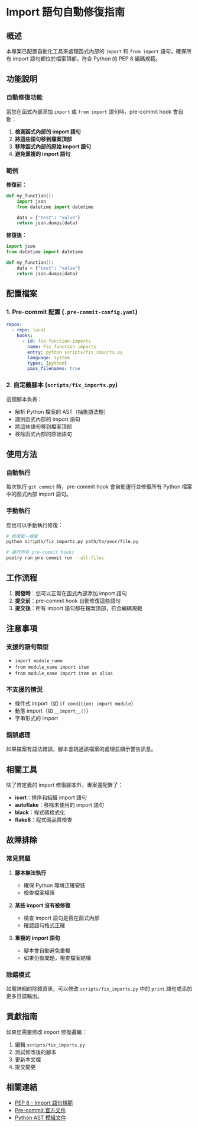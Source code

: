 # Import 語句自動修復指南

## 概述

本專案已配置自動化工具來處理函式內部的 `import` 和 `from import` 語句，確保所有 import 語句都位於檔案頂部，符合 Python 的 PEP 8 編碼規範。

## 功能說明

### 自動修復功能

當您在函式內部添加 `import` 或 `from import` 語句時，pre-commit hook 會自動：

1. **檢測函式內部的 import 語句**
2. **將這些語句移到檔案頂部**
3. **移除函式內部的原始 import 語句**
4. **避免重複的 import 語句**

### 範例

**修復前：**

```python
def my_function():
    import json
    from datetime import datetime

    data = {"test": "value"}
    return json.dumps(data)
```

**修復後：**

```python
import json
from datetime import datetime

def my_function():
    data = {"test": "value"}
    return json.dumps(data)
```

## 配置檔案

### 1. Pre-commit 配置 (`.pre-commit-config.yaml`)

```yaml
repos:
  - repo: local
    hooks:
      - id: fix-function-imports
        name: Fix function imports
        entry: python scripts/fix_imports.py
        language: system
        types: [python]
        pass_filenames: true
```

### 2. 自定義腳本 (`scripts/fix_imports.py`)

這個腳本負責：

- 解析 Python 檔案的 AST（抽象語法樹）
- 識別函式內部的 import 語句
- 將這些語句移到檔案頂部
- 移除函式內部的原始語句

## 使用方法

### 自動執行

每次執行 `git commit` 時，pre-commit hook 會自動運行並修復所有 Python 檔案中的函式內部 import 語句。

### 手動執行

您也可以手動執行修復：

```bash
# 修復單一檔案
python scripts/fix_imports.py path/to/your/file.py

# 運行所有 pre-commit hooks
poetry run pre-commit run --all-files
```

## 工作流程

1. **開發時**：您可以正常在函式內部添加 import 語句
2. **提交前**：pre-commit hook 自動修復這些語句
3. **提交後**：所有 import 語句都在檔案頂部，符合編碼規範

## 注意事項

### 支援的語句類型

- `import module_name`
- `from module_name import item`
- `from module_name import item as alias`

### 不支援的情況

- 條件式 import（如 `if condition: import module`）
- 動態 import（如 `__import__()`）
- 字串形式的 import

### 錯誤處理

如果檔案有語法錯誤，腳本會跳過該檔案的處理並顯示警告訊息。

## 相關工具

除了自定義的 import 修復腳本外，專案還配置了：

- **isort**：排序和組織 import 語句
- **autoflake**：移除未使用的 import 語句
- **black**：程式碼格式化
- **flake8**：程式碼品質檢查

## 故障排除

### 常見問題

1. **腳本無法執行**

   - 確保 Python 環境正確安裝
   - 檢查檔案權限

2. **某些 import 沒有被修復**

   - 檢查 import 語句是否在函式內部
   - 確認語句格式正確

3. **重複的 import 語句**
   - 腳本會自動避免重複
   - 如果仍有問題，檢查檔案結構

### 除錯模式

如需詳細的除錯資訊，可以修改 `scripts/fix_imports.py` 中的 `print` 語句或添加更多日誌輸出。

## 貢獻指南

如果您需要修改 import 修復邏輯：

1. 編輯 `scripts/fix_imports.py`
2. 測試修改後的腳本
3. 更新本文檔
4. 提交變更

## 相關連結

- [PEP 8 - Import 語句規範](https://www.python.org/dev/peps/pep-0008/#imports)
- [Pre-commit 官方文件](https://pre-commit.com/)
- [Python AST 模組文件](https://docs.python.org/3/library/ast.html)
